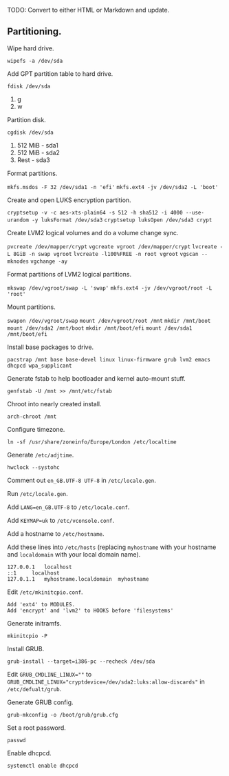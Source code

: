 TODO: Convert to either HTML or Markdown and update.

## Partitioning.

Wipe hard drive.

`wipefs -a /dev/sda`

Add GPT partition table to hard drive.

`fdisk /dev/sda`
  1. g
  2. w

Partition disk.

`cgdisk /dev/sda`
  1. 512 MiB - sda1
  2. 512 MiB - sda2
  3. Rest    - sda3

Format partitions.

`mkfs.msdos -F 32 /dev/sda1 -n 'efi'`
`mkfs.ext4 -jv /dev/sda2 -L 'boot'`

Create and open LUKS encryption partition.

`cryptsetup -v -c aes-xts-plain64 -s 512 -h sha512 -i 4000 --use-urandom -y luksFormat /dev/sda3`
`cryptsetup luksOpen /dev/sda3 crypt`

Create LVM2 logical volumes and do a volume change sync.

`pvcreate /dev/mapper/crypt`
`vgcreate vgroot /dev/mapper/crypt`
`lvcreate -L 8GiB -n swap vgroot`
`lvcreate -l100%FREE -n root vgroot`
`vgscan --mknodes`
`vgchange -ay`

Format partitions of LVM2 logical partitions.

`mkswap /dev/vgroot/swap -L 'swap'`
`mkfs.ext4 -jv /dev/vgroot/root -L 'root'`

Mount partitions.

`swapon /dev/vgroot/swap`
`mount /dev/vgroot/root /mnt`
`mkdir /mnt/boot`
`mount /dev/sda2 /mnt/boot`
`mkdir /mnt/boot/efi`
`mount /dev/sda1 /mnt/boot/efi`

Install base packages to drive.

`pacstrap /mnt base base-devel linux linux-firmware grub lvm2 emacs dhcpcd wpa_supplicant`

Generate fstab to help bootloader and kernel auto-mount stuff.

`genfstab -U /mnt >> /mnt/etc/fstab`

Chroot into nearly created install.

`arch-chroot /mnt`

Configure timezone.

`ln -sf /usr/share/zoneinfo/Europe/London /etc/localtime`

Generate `/etc/adjtime`.

`hwclock --systohc`

Comment out `en_GB.UTF-8 UTF-8` in `/etc/locale.gen`.

Run `/etc/locale.gen`.

Add `LANG=en_GB.UTF-8` to `/etc/locale.conf`.

Add `KEYMAP=uk` to `/etc/vconsole.conf`.

Add a hostname to `/etc/hostname`.

Add these lines into `/etc/hosts` (replacing `myhostname` with your hostname and `localdomain` with your local domain name).

```
127.0.0.1	localhost
::1		localhost
127.0.1.1	myhostname.localdomain	myhostname
```

Edit `/etc/mkinitcpio.conf`.

```
Add 'ext4' to MODULES.
Add 'encrypt' and 'lvm2' to HOOKS before 'filesystems'
```

Generate initramfs.

`mkinitcpio -P`

Install GRUB.

`grub-install --target=i386-pc --recheck /dev/sda`

Edit `GRUB_CMDLINE_LINUX=""` to `GRUB_CMDLINE_LINUX="cryptdevice=/dev/sda2:luks:allow-discards"` in `/etc/defualt/grub`.

Generate GRUB config.

`grub-mkconfig -o /boot/grub/grub.cfg`

Set a root password.

`passwd`

Enable dhcpcd.

`systemctl enable dhcpcd`

